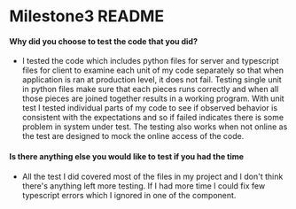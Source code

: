 # Milestone3 README

#### Why did you choose to test the code that you did? 
- I tested the code which includes python files for server and typescript files for client
to examine each unit of my code separately so that when application is ran at production level, it does not
fail. Testing single unit in python files make sure that each pieces runs correctly and when all those pieces are 
joined together results in a working program. With unit test I tested individual parts of my code to see if observed 
behavior is consistent with the expectations and so if failed indicates there is some problem in system under test.
The testing also works when not online as the test are designed to mock the online access of the code. 
#### Is there anything else you would like to test if you had the time
- All the test I did covered most of the files in my project and I don't think there's anything left more testing.
 If I had more time I could fix few typescript errors which I ignored in one of the component.